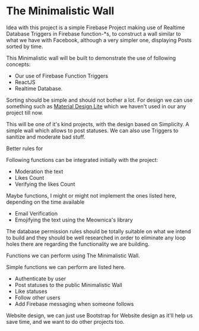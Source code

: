 # The Minimalistic Wall

Idea with this project is a simple Firebase Project making use of Realtime Database Triggers in 
Firebase function-*s, to construct a wall similar to what we have with Facebook, although a very
simpler one, displaying Posts sorted by time. 

This Minimalistic wall will be built to demonstrate the use of following concepts:
 - Our use of Firebase Function Triggers
 - ReactJS
 - Realtime Database.

Sorting should be simple and should not bother a lot. For design we can use something such as 
[Material Design Lite](getmdl.io) which we haven't used in our any project till now.

This will be one of it's kind projects, with the design based on Simplicity. A simple wall which allows to post statuses. We can also use Triggers to sanitize and moderate bad stuff. 

Better rules for 

Following functions can be integrated initially with the project:
 - Moderation the text
 - Likes Count
 - Verifying the likes Count
 
 Maybe functions, I might or might not implement the ones listed here, depending on the time available
 - Email Verification
 - Emojifying the text using the Meownica's library

The database permission rules should be totally suitable on what we intend 
to build and they should be well researched in order to eliminate any loop holes
there are regarding the functionality we are building.  

Functions we can perform using The Minimalistic Wall.

Simple functions we can perform are listed here.
- Authenticate by user
- Post statuses to the public Minimalistic Wall
- Like statuses
- Follow other users
- Add Firebase messaging when someone follows 

Website design, we can just use Bootstrap for Website design
as it'll help us save time, and we want to do other projects too.